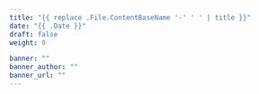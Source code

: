 ```yaml
---
title: "{{ replace .File.ContentBaseName '-' ' ' | title }}"
date: "{{ .Date }}"
draft: false
weight: 0

banner: ""
banner_author: ""
banner_url: ""
---
```

